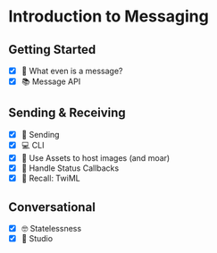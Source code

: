 # Introduction to Messaging

## Getting Started
- [x] 🤔 What even is a message?
- [x] 📚 Message API

## Sending & Receiving

- [x] 💬 Sending
- [x] 💻 CLI
- [x] 🧰 Use Assets to host images (and moar)
- [x] 🧰 Handle Status Callbacks
- [x] 🧠 Recall: TwiML

## Conversational

- [x] 🤓 Statelessness
- [x] 🧰 Studio